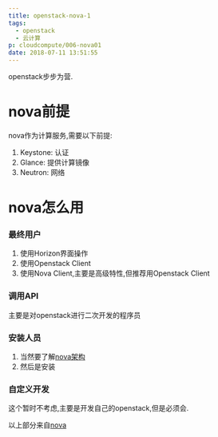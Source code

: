 ```yaml
---
title: openstack-nova-1
tags:
  - openstack
  - 云计算
p: cloudcompute/006-nova01
date: 2018-07-11 13:51:55
---
```

openstack步步为营.

# nova前提
nova作为计算服务,需要以下前提:
1. Keystone: 认证
2. Glance: 提供计算镜像
3. Neutron: 网络

# nova怎么用
### 最终用户
1. 使用Horizon界面操作
2. 使用Openstack Client
3. 使用Nova Client,主要是高级特性,但推荐用Openstack Client

### 调用API
主要是对openstack进行二次开发的程序员

### 安装人员
1. 当然要了解[nova架构](https://docs.openstack.org/nova/latest/user/architecture.html)
2. 然后是安装

### 自定义开发
这个暂时不考虑,主要是开发自己的openstack,但是必须会.



以上部分来自[nova](https://docs.openstack.org/nova/latest/)